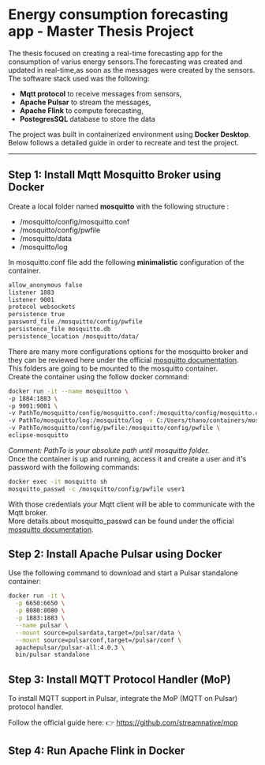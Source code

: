 # Energy consumption forecasting app - Master Thesis Project
  
The thesis focused on creating a real-time forecasting app for the consumption of varius energy sensors.The forecasting was created and updated in real-time,as soon as the messages were created by the sensors.   
The software stack used was the following:

- **Mqtt protocol** to receive messages from sensors,  
- **Apache Pulsar** to stream the messages,  
- **Apache Flink** to compute forecasting,
- **PostegresSQL** database to store the data
  
The project was built in containerized environment using **Docker Desktop**.  
Below follows a detailed guide in order to recreate and test the project.

---
## Step 1: Install Mqtt Mosquitto Broker using Docker
Create a local folder named **mosquitto** with the following structure :  
- /mosquitto/config/mosquitto.conf
- /mosquitto/config/pwfile
- /mosquitto/data
- /mosquitto/log

In mosquitto.conf file add the following **minimalistic** configuration of the container.   
```bash
allow_anonymous false
listener 1883
listener 9001
protocol websockets
persistence true
password_file /mosquitto/config/pwfile
persistence_file mosquitto.db
persistence_location /mosquitto/data/
```
There are many more configurations options for the mosquitto broker and they can be reviewed here under the official [mosquitto documentation](https://mosquitto.org/man/mosquitto-conf-5.html).  
This folders are going to be mounted to the mosquitto container.   
Create the container using the follow docker command:
```bash
docker run -it --name mosquittoo \
-p 1884:1883 \
-p 9001:9001 \
-v PathTo/mosquitto/config/mosquitto.conf:/mosquitto/config/mosquitto.conf \
-v PathTo/mosquitto/log:/mosquitto/log -v C:/Users/thano/containers/mosquitto/data:/mosquitto/data \
-v PathTo/mosquitto/config/pwfile:/mosquitto/config/pwfile \
eclipse-mosquitto
```
*Comment: PathTo is your absolute path until mosquitto folder.*   
Once the container is up and running, access it and create a user and it's password with the following commands:  
```bash
docker exec -it mosquitto sh
mosquitto_passwd -c /mosquitto/config/pwfile user1
```
With those credentials your Mqtt client will be able to communicate with the Mqtt broker.  
More details about mosquitto_passwd can be found under the official [mosquitto documentation](https://mosquitto.org/man/mosquitto_passwd-1.html). 

## Step 2: Install Apache Pulsar using Docker

Use the following command to download and start a Pulsar standalone container:

```bash
docker run -it \
  -p 6650:6650 \
  -p 8080:8080 \
  -p 1883:1883 \
  --name pulsar \
  --mount source=pulsardata,target=/pulsar/data \
  --mount source=pulsarconf,target=/pulsar/conf \
  apachepulsar/pulsar-all:4.0.3 \
  bin/pulsar standalone
```

## Step 3: Install MQTT Protocol Handler (MoP)
To install MQTT support in Pulsar, integrate the MoP (MQTT on Pulsar) protocol handler.

Follow the official guide here:
👉 https://github.com/streamnative/mop

## Step 4: Run Apache Flink in Docker
